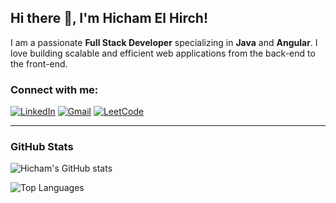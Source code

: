 ## Hi there 👋, I'm Hicham El Hirch!

I am a passionate **Full Stack Developer** specializing in **Java** and **Angular**. I love building scalable and efficient web applications from the back-end to the front-end.

### Connect with me:

[![LinkedIn](https://img.shields.io/badge/-LinkedIn-blue?style=flat-square&logo=LinkedIn&logoColor=white&link=https://www.linkedin.com/in/hichamelhirch)](https://www.linkedin.com/in/hichamelhirch)
[![Gmail](https://img.shields.io/badge/-Gmail-red?style=flat-square&logo=Gmail&logoColor=white&link=mailto:hichamelhirch@gmail.com)](mailto:hichamelhirch@gmail.com)
[![LeetCode](https://img.shields.io/badge/-LeetCode-FFA116?style=flat-square&logo=LeetCode&logoColor=black&link=https://leetcode.com/hichamelhirch)](https://leetcode.com/hichamelhirch)

---

### GitHub Stats

![Hicham's GitHub stats](https://github-readme-stats.vercel.app/api?username=hichamelhirch&show_icons=true&hide_title=true&count_private=true&hide=prs&theme=dark)

![Top Languages](https://github-readme-stats.vercel.app/api/top-langs/?username=hichamelhirch&layout=compact&theme=dark)



